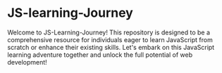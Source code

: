 # JS-learning-Journey
Welcome to JS-Learning-Journey! This repository is designed to be a comprehensive resource for individuals eager to learn JavaScript from scratch or enhance their existing skills. Let's embark on this JavaScript learning adventure together and unlock the full potential of web development!
